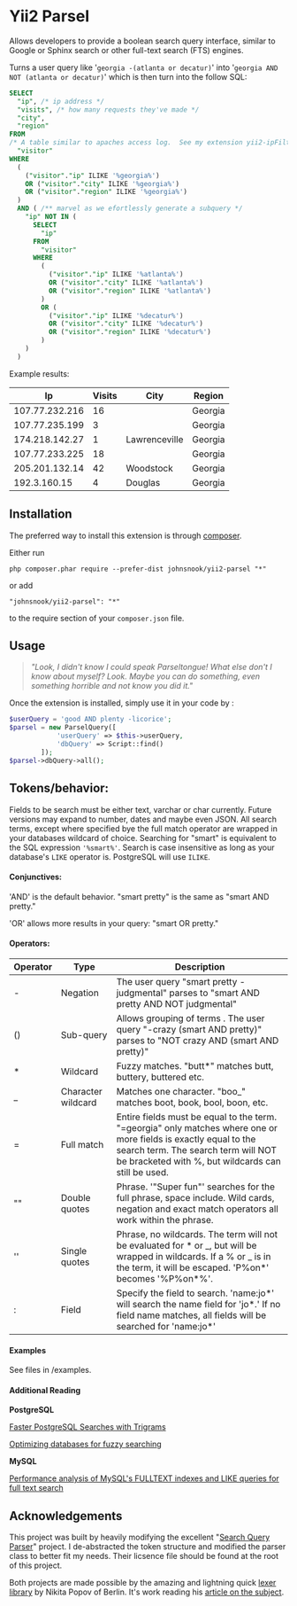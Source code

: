 # Yii2 Parsel

Allows developers to provide a boolean search query interface, similar to Google or Sphinx search or other full-text search (FTS) engines.

Turns a user query like '`georgia -(atlanta or decatur)`' into '`georgia AND NOT (atlanta or decatur)`' which is then turn into the follow SQL:

```sql
SELECT 
  "ip", /* ip address */
  "visits", /* how many requests they've made */
  "city", 
  "region" 
FROM 
/* A table similar to apaches access log.  See my extension yii2-ipFilter */
  "visitor" 
WHERE 
  (
    ("visitor"."ip" ILIKE '%georgia%') 
    OR ("visitor"."city" ILIKE '%georgia%') 
    OR ("visitor"."region" ILIKE '%georgia%')
  ) 
  AND ( /** marvel as we efortlessly generate a subquery */
    "ip" NOT IN (
      SELECT 
        "ip" 
      FROM 
        "visitor" 
      WHERE 
        (
          ("visitor"."ip" ILIKE '%atlanta%') 
          OR ("visitor"."city" ILIKE '%atlanta%') 
          OR ("visitor"."region" ILIKE '%atlanta%')
        ) 
        OR (
          ("visitor"."ip" ILIKE '%decatur%') 
          OR ("visitor"."city" ILIKE '%decatur%') 
          OR ("visitor"."region" ILIKE '%decatur%')
        )
    )
  )
```
Example results:

| Ip             | Visits | City          | Region  |
| -------------- | ------ | ------------- | ------- |
| 107.77.232.216 | 16     |               | Georgia |
| 107.77.235.199 | 3      |               | Georgia |
| 174.218.142.27 | 1      | Lawrenceville | Georgia |
| 107.77.233.225 | 18     |               | Georgia |
| 205.201.132.14 | 42     | Woodstock     | Georgia |
| 192.3.160.15   | 4      | Douglas       | Georgia |



## Installation

The preferred way to install this extension is through [composer](http://getcomposer.org/download/).

Either run

```
php composer.phar require --prefer-dist johnsnook/yii2-parsel "*"
```

or add

```
"johnsnook/yii2-parsel": "*"
```

to the require section of your `composer.json` file.

## Usage

> *"Look, I didn't know I could speak Parseltongue! What else don't I know about myself? Look. Maybe you can do something, even something horrible and not know you did it."*

Once the extension is installed, simply use it in your code by  :

```php
$userQuery = 'good AND plenty -licorice';
$parsel = new ParselQuery([
            'userQuery' => $this->userQuery,
            'dbQuery' => Script::find()
        ]);
$parsel->dbQuery->all();
```

## Tokens/behavior:

Fields to be search must be either text, varchar or char currently.  Future versions may expand to number, dates and maybe even JSON.  All search terms, except where specified bye the full match operator are wrapped in your databases wildcard of choice.  Searching for "smart"  is equivalent to the SQL expression `'%smart%'`.  Search is case insensitive as long as your database's `LIKE` operator is.  PostgreSQL will use `ILIKE`.  

#### Conjunctives:

'AND' is the default behavior. "smart pretty" is the same as "smart AND pretty."

'OR' allows more results in your query:  "smart OR pretty."

#### Operators:

| Operator | Type               | Description                                                  |
| -------- | ------------------ | ------------------------------------------------------------ |
| -        | Negation           | The user query "smart pretty -judgmental" parses to "smart AND pretty AND NOT judgmental" |
| ()       | Sub-query          | Allows grouping of terms .  The user query "-crazy (smart AND pretty)" parses to "NOT crazy AND (smart AND pretty)" |
| *        | Wildcard           | Fuzzy matches. "butt\*" matches butt, buttery, buttered etc. |
| _        | Character wildcard | Matches one character.  "boo\_" matches boot, book, bool, boon, etc. |
| =        | Full match         | Entire fields must be equal to the term.  "=georgia" only matches where one or more fields is exactly equal to the search term.  The search term will NOT be bracketed with %, but wildcards can still be used. |
| ""       | Double quotes      | Phrase. '"Super fun"' searches for the full phrase, space include.  Wild cards, negation and exact match operators all work within the phrase. |
| ''       | Single quotes      | Phrase, no wildcards.  The term will not be evaluated for * or _, but will be wrapped in wildcards.  If a % or _ is in the term, it will be escaped.  'P%on*' becomes '%P\%on\*%'. |
| :        | Field              | Specify the field to search.  'name:jo*' will search the name field for 'jo\*.' If no field name matches, all fields will be searched for 'name:jo\*' |



#### Examples

See files in /examples.

#### Additional Reading

**PostgreSQL**

[Faster PostgreSQL Searches with Trigrams](http://blog.scoutapp.com/articles/2016/07/12/how-to-make-text-searches-in-postgresql-faster-with-trigram-similarity)	

[Optimizing databases for fuzzy searching](https://stackoverflow.com/a/13452528) 

**MySQL**

[Performance analysis of MySQL's FULLTEXT indexes and LIKE queries for full text search](https://makandracards.com/makandra/12813-performance-analysis-of-mysql-s-fulltext-indexes-and-like-queries-for-full-text-search)

## Acknowledgements

This project was built by heavily modifying the excellent "[Search Query Parser](https://github.com/pimcore/search-query-parser)" project.  I de-abstracted the token structure and modified the parser class to better fit my needs.  Their licsence file should be found at the root of this project.

Both projects are made possible by the amazing and lightning quick [lexer library](https://github.com/nikic/Phlexy) by Nikita Popov of Berlin.  It's work reading his [article on the subject](http://nikic.github.io/2011/10/23/Improving-lexing-performance-in-PHP.html).